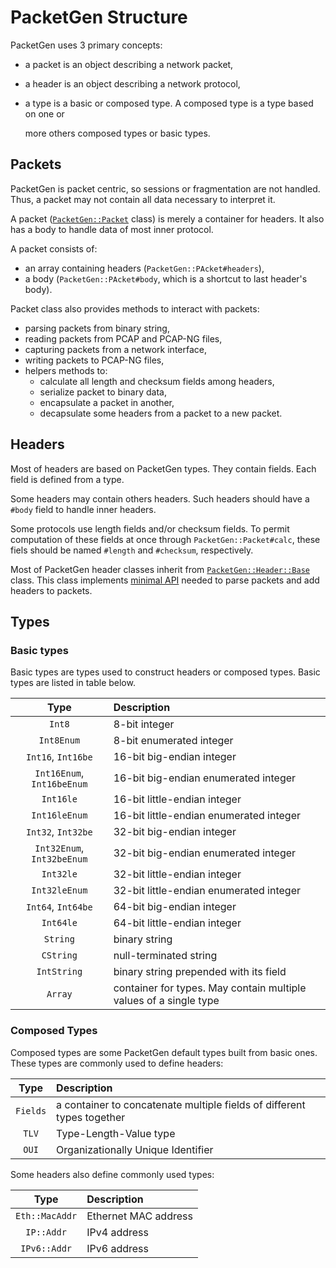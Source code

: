 # PacketGen Structure

PacketGen uses 3 primary concepts:

* a packet is an object describing a network packet,
* a header is an object describing a network protocol,
* a type is a basic or composed type. A composed type is a type based on one or

  more others composed types or basic types.

## Packets

PacketGen is packet centric, so sessions or fragmentation are not handled. Thus, a packet may not contain all data necessary to interpret it.

A packet \([`PacketGen::Packet`](http://www.rubydoc.info/gems/packetgen/PacketGen/Packet) class\) is merely a container for headers. It also has a body to handle data of most inner protocol.

A packet consists of:

* an array containing headers \(`PacketGen::PAcket#headers`\),
* a body \(`PacketGen::PAcket#body`, which is a shortcut to last header's body\).

Packet class also provides methods to interact with packets:

* parsing packets from binary string,
* reading packets from PCAP and PCAP-NG files,
* capturing packets from a network interface,
* writing packets to PCAP-NG files,
* helpers methods to:
  * calculate all length and checksum fields among headers,
  * serialize packet to binary data,
  * encapsulate a packet in another,
  * decapsulate some headers from a packet to a new packet.

## Headers

Most of headers are based on PacketGen types. They contain fields. Each field is defined from a type.

Some headers may contain others headers. Such headers should have a `#body` field to handle inner headers.

Some protocols use length fields and/or checksum fields. To permit computation of these fields at once through `PacketGen::Packet#calc`, these fiels should be named `#length` and `#checksum`, respectively.

Most of PacketGen header classes inherit from [`PacketGen::Header::Base`](http://www.rubydoc.info/gems/packetgen/PacketGen/Header/Base) class. This class implements [minimal API](https://github.com/sdaubert/packetgen/wiki/Create-Custom-Protocol#header-minimal-api) needed to parse packets and add headers to packets.

## Types

### Basic types

Basic types are types used to construct headers or composed types. Basic types are listed in table below.

| Type | Description |
| :---: | :--- |
| `Int8` | 8-bit integer |
| `Int8Enum` | 8-bit enumerated integer |
| `Int16`, `Int16be` | 16-bit big-endian integer |
| `Int16Enum`, `Int16beEnum` | 16-bit big-endian enumerated integer |
| `Int16le` | 16-bit little-endian integer |
| `Int16leEnum` | 16-bit little-endian enumerated integer |
| `Int32`, `Int32be` | 32-bit big-endian integer |
| `Int32Enum`, `Int32beEnum` | 32-bit big-endian enumerated integer |
| `Int32le` | 32-bit little-endian integer |
| `Int32leEnum` | 32-bit little-endian enumerated integer |
| `Int64`, `Int64be` | 64-bit big-endian integer |
| `Int64le` | 64-bit little-endian integer |
| `String` | binary string |
| `CString` | null-terminated string |
| `IntString` | binary string prepended with its field |
| `Array` | container for types. May contain multiple values of a single type |

### Composed Types

Composed types are some PacketGen default types built from basic ones. These types are commonly used to define headers:

| Type | Description |
| :---: | :--- |
| `Fields` | a container to concatenate multiple fields of different types together |
| `TLV` | Type-Length-Value type |
| `OUI` | Organizationally Unique Identifier |

Some headers also define commonly used types:

| Type | Description |
| :---: | :--- |
| `Eth::MacAddr` | Ethernet MAC address |
| `IP::Addr` | IPv4 address |
| `IPv6::Addr` | IPv6 address |


